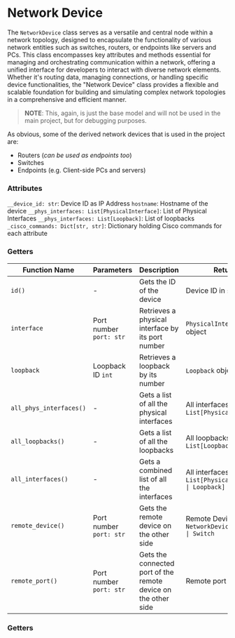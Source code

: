# Network Device

The `NetworkDevice` class serves as a versatile and central node within a network topology, designed to encapsulate the functionality of various network entities such as switches, routers, or endpoints like servers and PCs. This class encompasses key attributes and methods essential for managing and orchestrating communication within a network, offering a unified interface for developers to interact with diverse network elements. Whether it's routing data, managing connections, or handling specific device functionalities, the "Network Device" class provides a flexible and scalable foundation for building and simulating complex network topologies in a comprehensive and efficient manner.

> **NOTE**: This, again, is just the base model and will not be used in the main project, but for debugging purposes.

As obvious, some of the derived network devices that is used in the project are:
- Routers (*can be used as endpoints too*)
- Switches
- Endpoints (e.g. Client-side PCs and servers)

### Attributes

`__device_id: str`: Device ID as IP Address
`hostname`: Hostname of the device
`__phys_interfaces: List[PhysicalInterface]`: List of Physical Interfaces
`__phys_interfaces: List[Loopback]`: List of loopbacks
`_cisco_commands: Dict[str, str]`: Dictionary holding Cisco commands for each attribute

### Getters
Function Name|Parameters|Description|Returns
-------------|----------|-----------|-------
`id()`|-|Gets the ID of the device|Device ID in `str`
`interface`|Port number `port: str`|Retrieves a physical interface by its port number|`PhysicalInterface` object
`loopback`|Loopback ID `int`|Retrieves a loopback by its number|`Loopback` object
`all_phys_interfaces()`|-|Gets a list of all the physical interfaces|All interfaces as `List[PhysicalInterface]`
`all_loopbacks()`|-|Gets a list of all the loopbacks|All loopbacks as `List[Loopback]`
`all_interfaces()`|-|Gets a combined list of all the interfaces|All interfaces as `List[PhysicalInterface \| Loopback]`
`remote_device()`|Port number `port: str`|Gets the remote device on the other side|Remote Device as `NetworkDevice \| Router \| Switch`
`remote_port()`|Port number `port: str`|Gets the connected port of the remote device on the other side|Remote port as `str`
### Getters